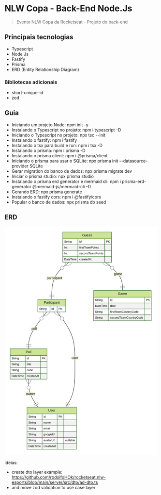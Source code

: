 # NLW Copa - Back-End Node.Js

> Evento NLW Copa da Rocketseat - Projeto do back-end

## Principais tecnologias

- Typescript
- Node Js
- Fastify
- Prisma
- ERD (Entity Relationship Diagram)

### Bibliotecas adicionais

- short-unique-id
- zod

## Guia

- Iniciando um projeto Node: npm init -y
- Instalando o Typescript no projeto: npm i typescript -D
- Iniciando o Typescript no projeto: npx tsc --init
- Instalando o fastify: npm i fastify
- Instalando o tsx para build e run: npm i tsx -D
- Instalando o prisma: npm i prisma -D
- Instalando o prisma client: npm i @prisma/client
- Iniciando o prisma para usar o SQLite: npx prisma init --datasource-provider SQLite
- Gerar migration do banco de dados: npx prisma migrate dev
- Iniciar o prisma studio: npx prisma studio
- Instalando o prisma erd generator e mermaid cli: npm i prisma-erd-generator @mermaid-js/mermaid-cli -D
- Gerando ERD: npx prisma generate
- Instalando o fastify cors: npm i @fastify/cors
- Popular o banco de dados: npx prisma db seed

## ERD

![ERD](prisma/ERD.svg)

ideias:

- create dto layer example: https://github.com/rodolfoHOk/rocketseat.nlw-esports/blob/main/server/src/dto/ad-dto.ts
- and move zod validation to use case layer
